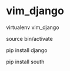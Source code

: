 vim_django
==========

virtualenv vim_django

source bin/activate

pip install django

pip install south

